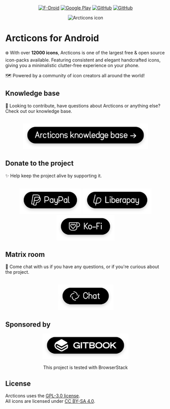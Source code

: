 <div align="center">
  
  [<img alt="F-Droid" src="https://img.shields.io/f-droid/v/com.donnnno.arcticons">](https://f-droid.org/packages/com.donnnno.arcticons) 
  [<img alt="Google Play" src="https://img.shields.io/endpoint?color=green&logo=google-play&logoColor=green&url=https%3A%2F%2Fplay.cuzi.workers.dev%2Fplay%3Fi%3Dcom.donnnno.arcticons%26l%3DGoogle%2520Play%26m%3D%24version">](https://play.google.com/store/apps/details?id=com.donnnno.arcticons)
  [<img alt="GitHub" src="https://img.shields.io/github/downloads/donnnno/arcticons/total?label=github%20downloads">](https://github.com/Arcticons-Team/Arcticons/releases/latest) 
  [<img alt="GitHub" src="https://img.shields.io/github/downloads/donnnno/arcticons/latest/total">](https://github.com/Arcticons-Team/Arcticons/releases/latest) 
  
  ![Arcticons icon](github/arcticons.png)
</div>
  
# Arcticons for Android
❄️ With over **12000 icons**, Arcticons is one of the largest free & open source icon-packs available. Featuring consistent and elegant handcrafted icons, giving you a minimalistic clutter-free experience on your phone. <br>

🗺️ Powered by a community of icon creators all around the world!
  
## Knowledge base
📖 Looking to contribute, have questions about Arcticons or anything else? Check out our knowledge base.

<div align="center">
  <br>
  <a href="https://docs.arcticons.com/"><img height="80" alt="Knowledge base" src="github/knowledgebase.webp"></a>
</div>

## Donate to the project

✨ Help keep the project alive by supporting it.

<div align="center">
  <br>
  <a href="https://www.paypal.com/paypalme/onnovdd"><img height="80" alt="Donate using Paypal" src="github/paypal.webp"></a>   <a href="https://liberapay.com/Donno/donate"><img height="80" alt="Donate using Liberapay" src="github/liberapay.webp"></a>   <a href="https://Ko-fi.com/donno_"><img height="80" alt="Donate using Ko-Fi" src="github/kofi.webp"></a>
</div>

## Matrix room

💬 Come chat with us if you have any questions, or if you're curious about the project.

<div align="center">
  <br>
  <a href="https://matrix.to/#/#arcticons-central:matrix.org"><img height="80" alt="Matrix room" src="github/chat.webp"></a>
</div>

## Sponsored by
<div align="center">
  <a href="https://www.gitbook.com/"><img height="80" alt="GitBook" src="github/gitbook.webp"></a>
  <br>
  <p style="text-align: center;">This project is tested with BrowserStack</p>
</div>

## License
  Arcticons uses the [GPL-3.0 license](https://www.gnu.org/licenses/gpl-3.0.en.html).<br>
  All icons are licensed under [CC BY-SA 4.0](https://creativecommons.org/licenses/by-sa/4.0/).<br>
